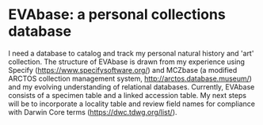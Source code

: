 # EVAbase: a personal collections database
I need a database to catalog and track my personal natural history and 'art' collection. The structure of EVAbase is drawn from my experience using Specify (https://www.specifysoftware.org/) and MCZbase (a modified ARCTOS collection management system, http://arctos.database.museum/) and my evolving understanding of relational databases. Currently, EVAbase consists of a specimen table and a linked accession table. My next steps will be to incorporate a locality table and review field names for compliance with Darwin Core terms (https://dwc.tdwg.org/list/). 
